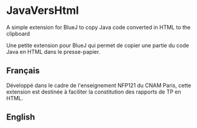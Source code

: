 # JavaVersHtml

A simple extension for BlueJ to copy Java code converted in HTML to the clipboard

Une petite extension pour BlueJ qui permet de copier une partie du code Java en HTML dans le presse-papier.

Français
---
Développé dans le cadre de l'enseignement NFP121 du CNAM Paris, cette extension est destinée à faciliter la constitution des rapports de TP en HTML.

English
---
